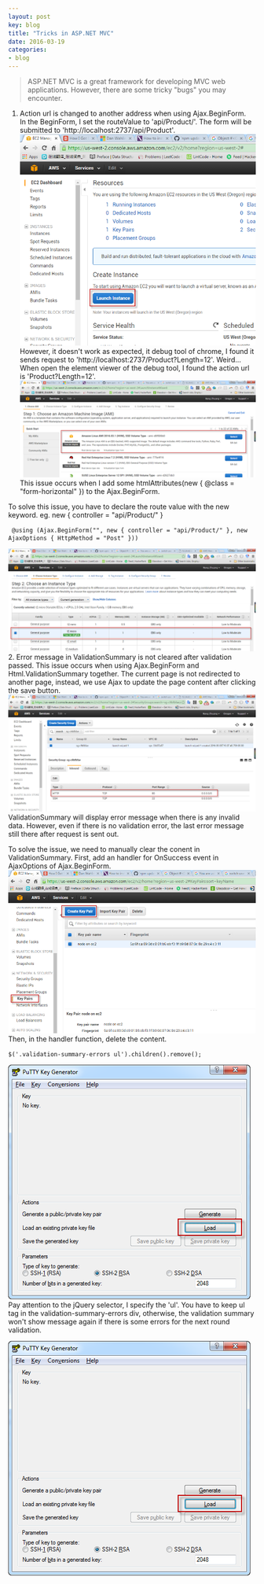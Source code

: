 ```yaml
---
layout: post
key: blog
title: "Tricks in ASP.NET MVC"
date: 2016-03-19
categories:
- blog
---
```


> ASP.NET MVC is a great framework for developing MVC web applications. However, there are some tricky "bugs" you may encounter.

1. Action url is changed to another address when using Ajax.BeginForm.  
In the BeginForm, I set the routeValue to 'api/Product/'. The form will be submitted to 'http://localhost:2737/api/Product'.
![image1](/public/pics/2016-03-16/image1.png)  
However, it doesn't work as expected, it debug tool of chrome, I found it sends request to 'http://localhost:2737/Product?Length=12'. Weird...  
When open the element viewer of the debug tool, I found the action url is 'Product?Length=12'.
![image2](/public/pics/2016-03-16/image2.png)  
This issue occurs when I add some htmlAttributes(new { @class = "form-horizontal" }) to the Ajax.BeginForm.

To solve this issue, you have to declare the route value with the new keyword.
eg. new { controller = "api/Product/" }

```
 @using (Ajax.BeginForm("", new { controller = "api/Product/" }, new AjaxOptions { HttpMethod = "Post" }))
```
![image3](/public/pics/2016-03-16/image3.png)  
2. Error message in ValidationSummary is not cleared after validation passed. This issue occurs when using Ajax.BeginForm and Html.ValidationSummary together. The current page is not redirected to another page, instead, we use Ajax to update the page content after clicking the save button.
![image4](/public/pics/2016-03-16/image4.png)
ValidationSummary will display error message when there is any invalid data. However, even if there is no validation error, the last error message still there after request is sent out.

To solve the issue, we need to manually clear the conent in ValidationSummary.
First, add an handler for OnSuccess event in AjaxOptions of Ajax.BeginForm.
![image5](/public/pics/2016-03-16/image5.png)
Then, in the handler function, delete the content.

```
$('.validation-summary-errors ul').children().remove();
```

![image6](/public/pics/2016-03-16/image6.png)  
Pay attention to the jQuery selector, I specify the 'ul'. You have to keep ul tag in the validation-summary-errors div, otherwise, the validation summary won't show message again if there is some errors for the next round validation.  

![image6](/public/pics/2016-03-16/image6.png)  
